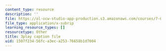 ```yaml
---
content_type: resource
description: ''
file: https://ol-ocw-studio-app-production.s3.amazonaws.com/courses/7-016-introductory-biology-fall-2018/1507f23456fca3eca25376658b1d7004_5ejPI6QqKBU.srt
file_type: application/x-subrip
learning_resource_types: []
resourcetype: Other
title: 3play caption file
uid: 1507f234-56fc-a3ec-a253-76658b1d7004
---
```

